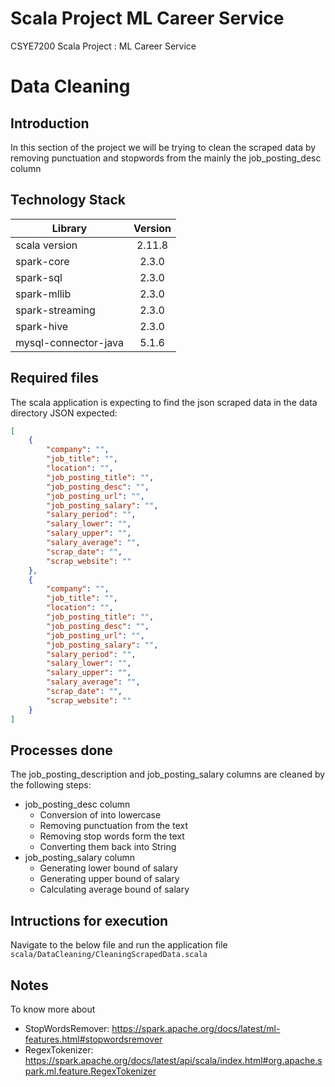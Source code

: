 # Scala Project ML Career Service
CSYE7200 Scala Project : ML Career Service

# Data Cleaning

## Introduction
In this section of the project we will be trying to clean the scraped data by removing punctuation and stopwords from the mainly the job_posting_desc column

## Technology Stack

| Library              | Version | 
| ---------------------|:-------:|
| scala version        | 2.11.8  |
| spark-core           | 2.3.0   |
| spark-sql            | 2.3.0   |
| spark-mllib          | 2.3.0   |
| spark-streaming      | 2.3.0   |
| spark-hive		   | 2.3.0   |
| mysql-connector-java | 5.1.6   |


## Required files
The scala application is expecting to find the json scraped data in the data directory
JSON expected: 
```json
[
	{
		"company": "",
		"job_title": "", 
		"location": "", 
		"job_posting_title": "",
		"job_posting_desc": "", 
		"job_posting_url": "", 
		"job_posting_salary": "", 
		"salary_period": "",
		"salary_lower": "",
		"salary_upper": "",
		"salary_average": "",
		"scrap_date": "", 
		"scrap_website": ""
	},
	{
		"company": "",
		"job_title": "", 
		"location": "", 
		"job_posting_title": "",
		"job_posting_desc": "", 
		"job_posting_url": "", 
		"job_posting_salary": "", 
		"salary_period": "",
		"salary_lower": "",
		"salary_upper": "",
		"salary_average": "",
		"scrap_date": "", 
		"scrap_website": ""
	}
]
```

## Processes done
The job_posting_description and job_posting_salary columns are cleaned by the following steps:
 - job_posting_desc column
	 * Conversion of  into lowercase
	 * Removing punctuation from the text
	 * Removing stop words form the text
	 * Converting them back into String
- job_posting_salary column
	 * Generating lower bound of salary
	 * Generating upper bound of salary
	 * Calculating average bound of salary

## Intructions for execution
Navigate to the below file and run the application file
<br>```scala/DataCleaning/CleaningScrapedData.scala```

## Notes
To know more about 
- StopWordsRemover: https://spark.apache.org/docs/latest/ml-features.html#stopwordsremover
- RegexTokenizer: https://spark.apache.org/docs/latest/api/scala/index.html#org.apache.spark.ml.feature.RegexTokenizer
